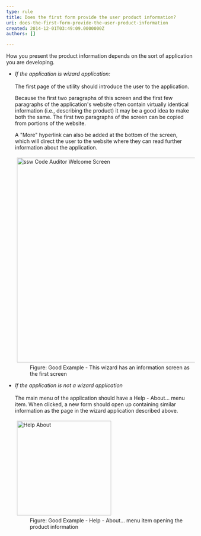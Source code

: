 ```yaml
---
type: rule
title: Does the first form provide the user product information?
uri: does-the-first-form-provide-the-user-product-information
created: 2014-12-01T03:49:09.0000000Z
authors: []

---
```




<span class='intro'> <p>How you present the product information depends on the sort of application you are
                developing.</p> </span>

<ul><li><p> 
         <em>If the application is wizard application&#58;<br> 
            <br> </em>The first page of the utility should introduce the user to the application.</p><p> Because the first two paragraphs of this screen and the first few paragraphs of the application's website often contain virtually identical information (i.e., describing the product) it may be a good idea to make both the same. The first two paragraphs of the screen can be copied from portions of the website.</p><p> A &quot;More&quot; hyperlink can also be added at the bottom of the screen, which will direct the user to the website where they can read further information about the application.</p><dl class="goodImage"><dt> 
            <img border="0" alt="ssw Code Auditor Welcome Screen" src="http&#58;//www.ssw.com.au/ssw/Standards/Rules/Images/CodeAuditorWelcome.gif" style="margin&#58;5px;width&#58;550px;" />
         </dt><dd>Figure&#58; Good Example - This wizard has an information screen as the first screen</dd></dl></li><li>
      <em>If the application is not a wizard application<br> </em> 
      <br> The main menu of the application should have a Help - About... menu item. When clicked, a new form should open up containing similar information as the page in the wizard application described above.<br> 
      <dl class="goodImage"><dt> 
            <img border="0" alt="Help About" src="http&#58;//www.ssw.com.au/ssw/Standards/Rules/Images/HelpAbout.jpg" style="margin&#58;5px;width&#58;254px;" />
         </dt><dd> Figure&#58; Good Example - Help - About... menu item opening the product information</dd></dl></li></ul>


